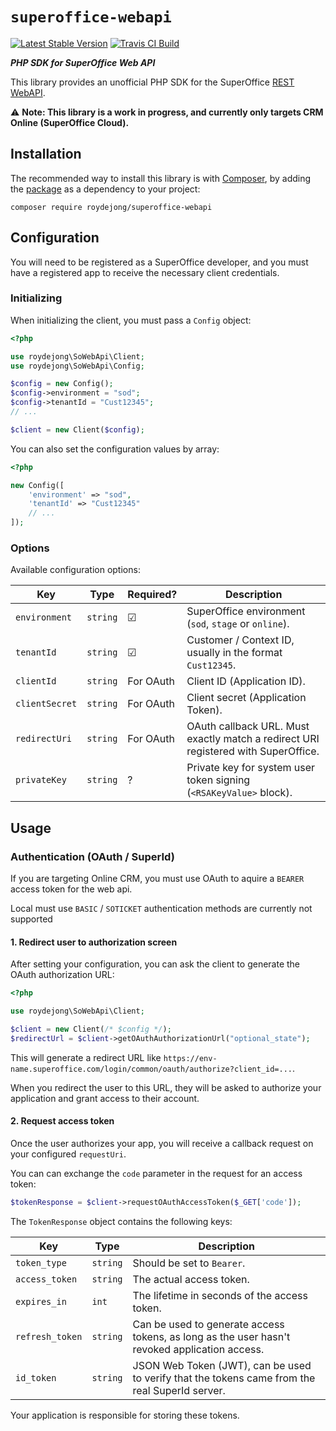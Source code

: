 # `superoffice-webapi`

[![Latest Stable Version](https://poser.pugx.org/roydejong/superoffice-webapi/version)](https://packagist.org/packages/roydejong/superoffice-webapi)
[![Travis CI Build](https://travis-ci.org/roydejong/superoffice-webapi-php-sdk.svg?branch=master)](https://travis-ci.org/github/roydejong/superoffice-webapi-php-sdk)

***PHP SDK for SuperOffice Web API***

This library provides an unofficial PHP SDK for the SuperOffice [REST WebAPI](https://community.superoffice.com/documentation/sdk/SO.NetServer.Web.Services/html/Reference-WebAPI-REST-REST.htm).

⚠ **Note: This library is a work in progress, and currently only targets CRM Online (SuperOffice Cloud).**

## Installation
The recommended way to install this library is with [Composer](http://getcomposer.org/), by adding the [package](https://packagist.org/packages/roydejong/superoffice-webapi) as a dependency to your project:

    composer require roydejong/superoffice-webapi
    
## Configuration

You will need to be registered as a SuperOffice developer, and you must have a registered app to receive the necessary client credentials.

### Initializing

When initializing the client, you must pass a `Config` object:

```php
<?php

use roydejong\SoWebApi\Client;
use roydejong\SoWebApi\Config;

$config = new Config();
$config->environment = "sod";
$config->tenantId = "Cust12345";
// ...

$client = new Client($config);
```

You can also set the configuration values by array:

```php
<?php

new Config([
    'environment' => "sod",
    'tenantId' => "Cust12345"
    // ...
]);
```

### Options
Available configuration options:

|Key|Type|Required?|Description|
|---|----|--------|-----------|
|`environment`|`string`|☑|SuperOffice environment (`sod`, `stage` or `online`).|
|`tenantId`|`string`|☑|Customer / Context ID, usually in the format `Cust12345`.|
|`clientId`|`string`|For OAuth|Client ID (Application ID).|
|`clientSecret`|`string`|For OAuth|Client secret (Application Token).|
|`redirectUri`|`string`|For OAuth|OAuth callback URL. Must exactly match a redirect URI registered with SuperOffice.|
|`privateKey`|`string`|?|Private key for system user token signing (`<RSAKeyValue>` block).|

## Usage

### Authentication (OAuth / SuperId)
If you are targeting Online CRM, you must use OAuth to aquire a `BEARER` access token for the web api.

Local must use `BASIC` / `SOTICKET` authentication methods are currently not supported

#### 1. Redirect user to authorization screen
After setting your configuration, you can ask the client to generate the OAuth authorization URL:

```php
<?php 

use roydejong\SoWebApi\Client;

$client = new Client(/* $config */);
$redirectUrl = $client->getOAuthAuthorizationUrl("optional_state");
````

This will generate a redirect URL like `https://env-name.superoffice.com/login/common/oauth/authorize?client_id=...`.

When you redirect the user to this URL, they will be asked to authorize your application and grant access to their account.

#### 2. Request access token 
Once the user authorizes your app, you will receive a callback request on your configured `requestUri`.

You can can exchange the `code` parameter in the request for an access token:

```php
$tokenResponse = $client->requestOAuthAccessToken($_GET['code']);
```

The `TokenResponse` object contains the following keys:

|Key|Type|Description|
|---|----|-----------|
|`token_type`|`string`|Should be set to `Bearer`.|
|`access_token`|`string`|The actual access token.|
|`expires_in`|`int`|The lifetime in seconds of the access token.|
|`refresh_token`|`string`|Can be used to generate access tokens, as long as the user hasn't revoked application access.|
|`id_token`|`string`|JSON Web Token (JWT), can be used to verify that the tokens came from the real SuperId server.|

Your application is responsible for storing these tokens.

